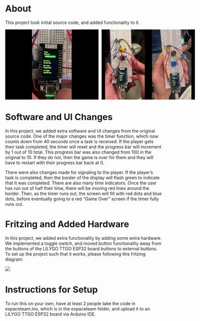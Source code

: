 # About

This project took initial source code, and added functionality to it.
<div style="display: flex;">
    <img src="media/failed.gif" width="300" style="margin-right: 10px;" />
    <img src="media/success.gif"width="300"/>
</div>

# Software and UI Changes

In this project, we added extra software and UI changes from the original source code.  One of the major changes was the timer function, which now counts down from 40 seconds once a task is received. If the player gets their task completed, the timer will reset and the progress bar will increment by 1 out of 10 total. This progress bar was also changed from 100 in the original to 10. If they do not, then the game is over for them and they will have to restart with their progress bar back at 0.

There were also changes made for signaling to the player. If the player’s task is completed, then the border of the display will flash green to indicate that it was completed. There are also many time indicators. Once the user has run out of half their time, there will be moving red lines around the border. Then, as the timer runs out, the screen will fill with red dots and blue dots, before eventually going to a red “Game Over” screen if the timer fully runs out.

# Fritzing and Added Hardware

In this project, we added extra functionality by adding some extra hardware. We implemented a toggle switch, and moved button functionality away from the buttons of the LILYGO TTGO ESP32 board buttons to external buttons. To set up the project such that it works, please following this fritzing diagram:

![](https://i.ibb.co/98D61rx/bqXG0Tj.png)

# Instructions for Setup

To run this on your own, have at least 2 people take the code in espaceteam.ino, which is in the espaceteam folder, and upload it to an LILYGO TTGO ESP32 board via Arduino IDE. 
